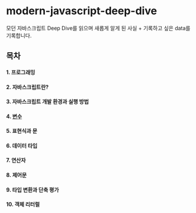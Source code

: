 # modern-javascript-deep-dive
모던 자바스크립트 Deep Dive를 읽으며 새롭게 알게 된 사실 + 기록하고 싶은 data를 기록합니다.

## 목차

#### 1. 프로그래밍
#### 2. 자바스크립트란?
#### 3. 자바스크립트 개발 환경과 실행 방법
#### 4. [변수](https://github.com/HyuuunjuKim/modern-javascript-deep-dive/blob/main/Chapter4.%20%EB%B3%80%EC%88%98.md)
#### 5. 표현식과 문
#### 6. 데이터 타입
#### 7. 연산자
#### 8. 제어문
#### 9. 타입 변환과 단축 평가
#### 10. 객체 리터럴


